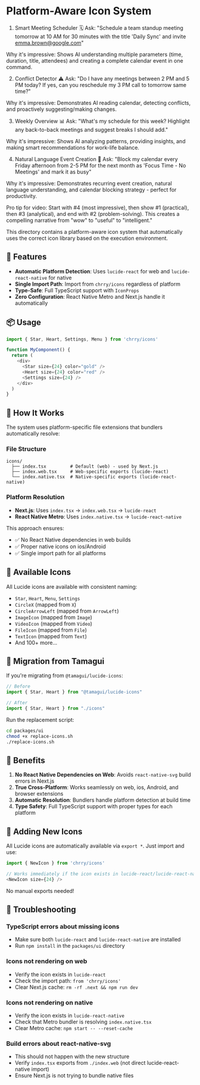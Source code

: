 # Platform-Aware Icon System

1. Smart Meeting Scheduler 🗓️
   Ask: "Schedule a team standup meeting tomorrow at 10 AM for 30 minutes with the title 'Daily Sync' and invite emma.brown@google.com"

Why it's impressive: Shows AI understanding multiple parameters (time, duration, title, attendees) and creating a complete calendar event in one command.

2. Conflict Detector ⚠️
   Ask: "Do I have any meetings between 2 PM and 5 PM today? If yes, can you reschedule my 3 PM call to tomorrow same time?"

Why it's impressive: Demonstrates AI reading calendar, detecting conflicts, and proactively suggesting/making changes.

3. Weekly Overview 📊
   Ask: "What's my schedule for this week? Highlight any back-to-back meetings and suggest breaks I should add."

Why it's impressive: Shows AI analyzing patterns, providing insights, and making smart recommendations for work-life balance.

4. Natural Language Event Creation 🎯
   Ask: "Block my calendar every Friday afternoon from 2-5 PM for the next month as 'Focus Time - No Meetings' and mark it as busy"

Why it's impressive: Demonstrates recurring event creation, natural language understanding, and calendar blocking strategy - perfect for productivity.

Pro tip for video: Start with #4 (most impressive), then show #1 (practical), then #3 (analytical), and end with #2 (problem-solving). This creates a compelling narrative from "wow" to "useful" to "intelligent."

This directory contains a platform-aware icon system that automatically uses the correct icon library based on the execution environment.

## 🎯 Features

- **Automatic Platform Detection**: Uses `lucide-react` for web and `lucide-react-native` for native
- **Single Import Path**: Import from `chrry/icons` regardless of platform
- **Type-Safe**: Full TypeScript support with `IconProps`
- **Zero Configuration**: React Native Metro and Next.js handle it automatically

## 📦 Usage

```typescript
import { Star, Heart, Settings, Menu } from 'chrry/icons'

function MyComponent() {
  return (
    <div>
      <Star size={24} color="gold" />
      <Heart size={24} color="red" />
      <Settings size={24} />
    </div>
  )
}
```

## 🔧 How It Works

The system uses platform-specific file extensions that bundlers automatically resolve:

### File Structure

```
icons/
  ├── index.tsx         # Default (web) - used by Next.js
  ├── index.web.tsx     # Web-specific exports (lucide-react)
  └── index.native.tsx  # Native-specific exports (lucide-react-native)
```

### Platform Resolution

- **Next.js**: Uses `index.tsx` → `index.web.tsx` → `lucide-react`
- **React Native Metro**: Uses `index.native.tsx` → `lucide-react-native`

This approach ensures:

- ✅ No React Native dependencies in web builds
- ✅ Proper native icons on ios/Android
- ✅ Single import path for all platforms

## 🎨 Available Icons

All Lucide icons are available with consistent naming:

- `Star`, `Heart`, `Menu`, `Settings`
- `CircleX` (mapped from `X`)
- `CircleArrowLeft` (mapped from `ArrowLeft`)
- `ImageIcon` (mapped from `Image`)
- `VideoIcon` (mapped from `Video`)
- `FileIcon` (mapped from `File`)
- `TextIcon` (mapped from `Text`)
- And 100+ more...

## 🔄 Migration from Tamagui

If you're migrating from `@tamagui/lucide-icons`:

```typescript
// Before
import { Star, Heart } from "@tamagui/lucide-icons"

// After
import { Star, Heart } from "./icons"
```

Run the replacement script:

```bash
cd packages/ui
chmod +x replace-icons.sh
./replace-icons.sh
```

## 🚀 Benefits

1. **No React Native Dependencies on Web**: Avoids `react-native-svg` build errors in Next.js
2. **True Cross-Platform**: Works seamlessly on web, ios, Android, and browser extensions
3. **Automatic Resolution**: Bundlers handle platform detection at build time
4. **Type Safety**: Full TypeScript support with proper types for each platform

## 📝 Adding New Icons

All Lucide icons are automatically available via `export *`. Just import and use:

```typescript
import { NewIcon } from 'chrry/icons'

// Works immediately if the icon exists in lucide-react/lucide-react-native
<NewIcon size={24} />
```

No manual exports needed!

## 🐛 Troubleshooting

### TypeScript errors about missing icons

- Make sure both `lucide-react` and `lucide-react-native` are installed
- Run `npm install` in the `packages/ui` directory

### Icons not rendering on web

- Verify the icon exists in `lucide-react`
- Check the import path: `from 'chrry/icons'`
- Clear Next.js cache: `rm -rf .next && npm run dev`

### Icons not rendering on native

- Verify the icon exists in `lucide-react-native`
- Check that Metro bundler is resolving `index.native.tsx`
- Clear Metro cache: `npm start -- --reset-cache`

### Build errors about react-native-svg

- This should not happen with the new structure
- Verify `index.tsx` exports from `./index.web` (not direct lucide-react-native import)
- Ensure Next.js is not trying to bundle native files

